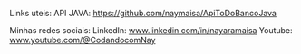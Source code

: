 Links uteis:
API JAVA: https://github.com/naymaisa/ApiToDoBancoJava




Minhas redes sociais: 
LinkedIn: www.linkedin.com/in/nayaramaisa  Youtube: www.youtube.com/@CodandocomNay  
